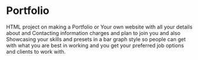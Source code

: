 # Portfolio
HTML project on making a Portfolio or Your own website with all your details about and Contacting information charges and plan to join you and also Showcasing your skills and presets in a bar graph style so people can get with what you are best in working and you get your preferred job options and clients to work with.
